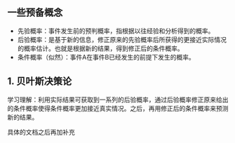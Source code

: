 ## 一些预备概念
- 先验概率：事件发生前的预判概率，指根据以往经验和分析得到的概率。
- 后验概率：是基于新的信息，修正原来的先验概率后所获得的更接近实际情况的概率估计。也就是根据新的结果，得到修正后的条件概率。
- 条件概率（似然）：事件A在事件B已经发生的前提下发生的概率。

## 1. 贝叶斯决策论
学习理解：利用实际结果可获取到一系列的后验概率，通过后验概率修正原来给出的条件概率使得条件概率更加接近真实情况。之后，再用修正后的条件概率来预测新的结果。

具体的文档之后再加补充
